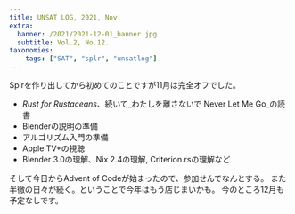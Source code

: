 ```yaml
---
title: UNSAT LOG, 2021, Nov.
extra:
  banner: /2021/2021-12-01_banner.jpg
  subtitle: Vol.2, No.12.
taxonomies:
    tags: ["SAT", "splr", "unsatlog"]
---
```

Splrを作り出してから初めてのことですが11月は完全オフでした。

- _Rust for Rustaceans_、続いて_わたしを離さないで Never Let Me Go_の読書
- Blenderの説明の準備
- アルゴリズム入門の準備
- Apple TV+の視聴
- Blender 3.0の理解、Nix 2.4の理解, Criterion.rsの理解など

そして今日からAdvent of Codeが始まったので、参加せんでなんとする。
また半徹の日々が続く。ということで今年はもう店じまいかも。
今のところ12月も予定なしです。
